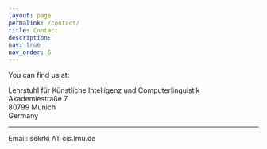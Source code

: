```yaml
---
layout: page
permalink: /contact/
title: Contact
description: 
nav: true
nav_order: 6
---
```


You can find us at:<br/>

Lehrstuhl für Künstliche Intelligenz und Computerlinguistik<br/>
Akademiestraße 7<br/>
80799 Munich<br/>
Germany

---

Email: sekrki AT cis.lmu.de
